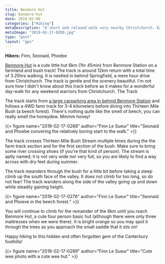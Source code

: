 ```yaml
---
title: Benmore Hut
slug: benmore-hut
date: 2019-02-06
categories: ["Hiking"]
metaDescription: "A short and relaxed walk very nearby Christchurch. Easily accessible and with a very cute hut. 3.5hrs return!"
metaImage: "2019-02-17-0289.jpg"
type: "post"
layout: "gps"
---
```


__Hikers:__ Finn, Seonaid, Phoebe

[Benmore Hut](https://www.doc.govt.nz/parks-and-recreation/places-to-go/canterbury/places/korowai-torlesse-tussocklands-park/things-to-do/huts/benmore-hut/) is a cute little hut 6km (1hr 45min) from Benmore Station on a farmland and bush track! The track is around 12km return with a total time of 3.25hrs walking. It is nestled in behind Springfield, a mere hour drive from Christchurch. The track is gentle and the scenery beautiful. I'm not sure how I didn't know about this track before as it makes for a wonderful day-walk for any weekend warriors from Christchurch.
The Track

The track starts from [a large carparking area in behind Benmore Station](https://goo.gl/maps/qB9dXKVsQQF2) and follows a 4WD farm track for 3-4 kilometers before diving into Thirteen Mile Bush (a beech forest). There's nothing quite like the smell of beech, you can really smell the honeydew. Mmmm honey!

{{< figure name="2019-02-17-0268" author="Finn Le Sueur" title="Seonaid and Phoebe convering the relatively boring start to the walk." >}}

The track crosses Thirteen Mile Bush Stream multiple times during the the farm track section and for the first section of the bush. Make sure to bring some river crossing shoes (if you're that kind of person). The stream is aptly named; it is not very wide nor very full, so you are likely to find a way across with dry feet during summer.

The track meanders through the bush for a little bit before taking a steep climb up the south face of the valley. It does not climb for too long, so do not fear! The track wanders along the side of the valley going up and down while steadily gaining height.

{{< figure name="2019-02-17-0276" author="Finn Le Sueur" title="Seonaid and Phoeve in the beech forest." >}}

You will continue to climb for the remainder of the 6km until you reach Benmore Hut, a cute four person basic hut (although there were only three mattresses when we were there). It is bright orange so you may spot it through the trees as you approach the small saddle that it sits on!

Happy hiking to this hidden and often forgotten gem of the Canterbury foothills!

{{< figure name="2019-02-17-0289" author="Finn Le Sueur" title="Cute wee photo with a cute wee hut." >}}
